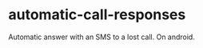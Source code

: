 automatic-call-responses
========================

Automatic answer with an SMS to a lost call. On android.
